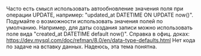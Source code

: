 Часто есть смысл использовать автообновление значения поля при операции UPDATE, например: "updated_at DATETIME ON UPDATE now()".
Подумайте о возможности использовать значения полей по умолчанию. Например, для даты создания записи можно использовать поле вида "created_at DATETIME default now()". Справка в офиц. доках: https://dev.mysql.com/doc/refman/8.0/en/data-type-defaults.html
Нет кода по задаче на вставку данных. Надеюсь, эта тема понятна.